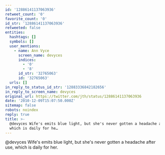 ```yaml
---
id: '12886141137063936'
retweet_count: '0'
favorite_count: '0'
id_str: '12886141137063936'
retweeted: false
entities:
  hashtags: []
  symbols: []
  user_mentions:
    - name: Ann Vyce
      screen_name: devyces
      indices:
        - '0'
        - '8'
      id_str: '32765063'
      id: '32765063'
  urls: []
in_reply_to_status_id_str: '12883336842182656'
in_reply_to_screen_name: devyces
original_url: https://twitter.com/jth/status/12886141137063936
date: '2010-12-09T15:07:50.000Z'
sitemap: false
robots: noindex
reply: true
title: >-
  @devyces Wife's emits blue light, but she's never gotten a headache after use,
  which is daily for he…
---
```


@devyces Wife's emits blue light, but she's never gotten a headache after use, which is daily for her.
